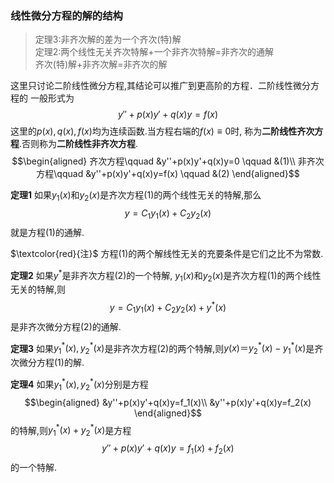 ### 线性微分方程的解的结构
> 定理3:非齐次解的差为一个齐次(特)解  
> 定理2:两个线性无关齐次特解+一个非齐次特解=非齐次的通解  
> 齐次(特)解+非齐次解=非齐次的解
> 
这里只讨论二阶线性微分方程,其结论可以推广到更高阶的方程．二阶线性微分方程的 一般形式为 
$$
y''+p(x)y'+q(x)y=f(x)
$$
这里的$p(x), q(x), f(x)$均为连续函数.当方程右端的$f(x)\equiv 0$时, 称为**二阶线性齐次方程**.否则称为**二阶线性非齐次方程**.  
$$\begin{aligned}
齐次方程\qquad &y''+p(x)y'+q(x)y=0 \qquad &(1)\\
非齐次方程\qquad &y''+p(x)y'+q(x)y=f(x) \qquad &(2)
\end{aligned}$$

**定理1** 如果$y_1(x)$和$y_2(x)$是齐次方程(1)的两个线性无关的特解,那么
$$y=C_1y_1(x)+C_2y_2(x)$$
就是方程(1)的通解.

$\textcolor{red}{注}$ 方程(1)的两个解线性无关的充要条件是它们之比不为常数.

**定理2** 如果$y^*$是非齐次方程(2)的一个特解, $y_1(x)$和$y_2(x)$是齐次方程(1)的两个线性无关的特解,则
$$y=C_1y_1(x)+C_2y_2(x)+y^*(x)$$
是非齐次微分方程(2)的通解.

**定理3** 如果$y_1^*(x),y_2^*(x)$是非齐次方程(2)的两个特解,则$y(x)＝y_2^{*}(x)-y_1^*(x)$是齐次微分方程(1)的解. 

**定理4** 如果$y_1^*(x),y_2^*(x)$分别是方程
$$\begin{aligned}
&y''+p(x)y'+q(x)y=f_1(x)\\
&y''+p(x)y'+q(x)y=f_2(x) 
\end{aligned}$$
的特解,则$y_1^*(x)+y_2^*(x)$是方程
$$y''+p(x)y'+q(x)y=f_1(x)+f_2(x)$$ 
的一个特解.

